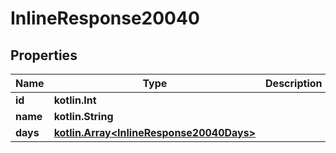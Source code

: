 
# InlineResponse20040

## Properties
Name | Type | Description | Notes
------------ | ------------- | ------------- | -------------
**id** | **kotlin.Int** |  | 
**name** | **kotlin.String** |  | 
**days** | [**kotlin.Array&lt;InlineResponse20040Days&gt;**](InlineResponse20040Days.md) |  | 



